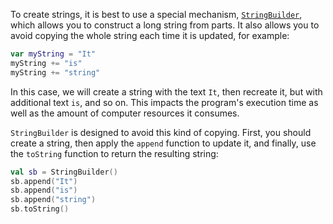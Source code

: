 To create strings, it is best to use a special mechanism, [`StringBuilder`](https://kotlinlang.org/api/latest/jvm/stdlib/kotlin.text/-string-builder/),
which allows you to construct a long string from parts.
It also allows you to avoid copying the whole string each time it is updated, for example:
```kotlin
var myString = "It"
myString += "is"
myString += "string"
```
In this case, we will create a string with the text `It`, then recreate it, but with additional text `is`, and so on.
This impacts the program's execution time as well as the amount of computer resources it 
consumes.

`StringBuilder` is designed to avoid this kind of copying.
First, you should create a string, then apply the `append` function to update it,
and finally, use the `toString` function to return the resulting string:
```kotlin
val sb = StringBuilder()
sb.append("It")
sb.append("is")
sb.append("string")
sb.toString()
```
